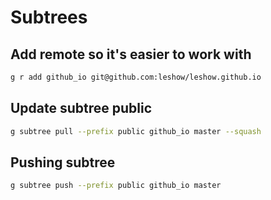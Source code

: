 # Subtrees

## Add remote so it's easier to work with

```bash
g r add github_io git@github.com:leshow/leshow.github.io
```

## Update subtree public

```bash
g subtree pull --prefix public github_io master --squash
```

## Pushing subtree

```bash
g subtree push --prefix public github_io master
```
